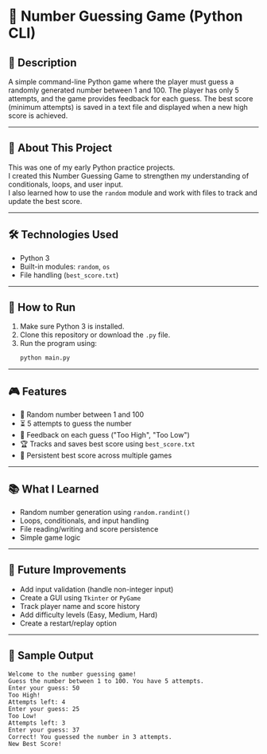 # 🎯 Number Guessing Game (Python CLI)

## 📄 Description
A simple command-line Python game where the player must guess a randomly generated number between 1 and 100. The player has only 5 attempts, and the game provides feedback for each guess. The best score (minimum attempts) is saved in a text file and displayed when a new high score is achieved.

---

## 🌱 About This Project  
This was one of my early Python practice projects.  
I created this Number Guessing Game to strengthen my understanding of conditionals, loops, and user input.  
I also learned how to use the `random` module and work with files to track and update the best score.

---

## 🛠️ Technologies Used
- Python 3
- Built-in modules: `random`, `os`
- File handling (`best_score.txt`)

---

## 🚀 How to Run
1. Make sure Python 3 is installed.
2. Clone this repository or download the `.py` file.
3. Run the program using:
   ```bash
   python main.py
   ```

---

## 🎮 Features
- 🎲 Random number between 1 and 100
- ⏳ 5 attempts to guess the number
- 🧠 Feedback on each guess ("Too High", "Too Low")
- 🏆 Tracks and saves best score using `best_score.txt`
- 📂 Persistent best score across multiple games

---

## 📚 What I Learned
- Random number generation using `random.randint()`
- Loops, conditionals, and input handling
- File reading/writing and score persistence
- Simple game logic

---

## 📝 Future Improvements
- Add input validation (handle non-integer input)
- Create a GUI using `Tkinter` or `PyGame`
- Track player name and score history
- Add difficulty levels (Easy, Medium, Hard)
- Create a restart/replay option

---

## 📸 Sample Output

```
Welcome to the number guessing game!
Guess the number between 1 to 100. You have 5 attempts.
Enter your guess: 50
Too High!
Attempts left: 4
Enter your guess: 25
Too Low!
Attempts left: 3
Enter your guess: 37
Correct! You guessed the number in 3 attempts.
New Best Score!
```
